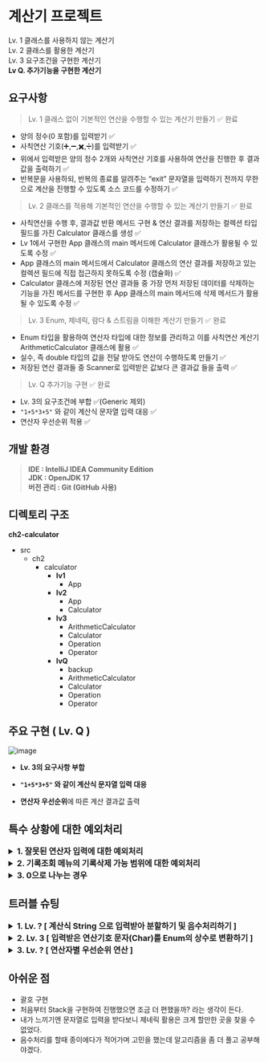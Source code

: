 # 계산기 프로젝트

Lv. 1 클래스를 사용하지 않는 계산기  
Lv. 2  클래스를 활용한 계산기  
Lv. 3  요구조건을 구현한 계산기  
**Lv Q. 추가기능을 구현한 계산기**

## 요구사항

> Lv. 1 클래스 없이 기본적인 연산을 수행할 수 있는 계산기 만들기  ✅ 완료  
- 양의 정수(0 포함)를 입력받기 ✅
- 사칙연산 기호(➕,➖,✖️,➗)를 입력받기 ✅
- 위에서 입력받은 양의 정수 2개와 사칙연산 기호를 사용하여 연산을 진행한 후 결과값을 출력하기 ✅
- 반복문을 사용하되, 반복의 종료를 알려주는 “exit” 문자열을 입력하기 전까지 무한으로 계산을 진행할 수 있도록 소스 코드를 수정하기 ✅
  
> Lv. 2  클래스를 적용해 기본적인 연산을 수행할 수 있는 계산기 만들기  ✅ 완료  
- 사칙연산을 수행 후, 결과값 반환 메서드 구현 & 연산 결과를 저장하는 컬렉션 타입 필드를 가진 Calculator 클래스를 생성 ✅
- Lv 1에서 구현한 App 클래스의 main 메서드에 Calculator 클래스가 활용될 수 있도록 수정 ✅
- App 클래스의 main 메서드에서 Calculator 클래스의 연산 결과를 저장하고 있는 컬렉션 필드에 직접 접근하지 못하도록 수정 (캡슐화) ✅
- Calculator 클래스에 저장된 연산 결과들 중 가장 먼저 저장된 데이터를 삭제하는 기능을 가진 메서드를 구현한 후 App 클래스의 main 메서드에 삭제 메서드가 활용될 수 있도록 수정 ✅

> Lv. 3  Enum, 제네릭, 람다 & 스트림을 이해한 계산기 만들기  ✅ 완료  
- Enum 타입을 활용하여 연산자 타입에 대한 정보를 관리하고 이를 사칙연산 계산기 ArithmeticCalculator 클래스에 활용 ✅
- 실수, 즉 double 타입의 값을 전달 받아도 연산이 수행하도록 만들기 ✅
- 저장된 연산 결과들 중 Scanner로 입력받은 값보다 큰 결과값 들을 출력 ✅

> Lv. Q  추가기능 구현 ✅ 완료
- Lv. 3의 요구조건에 부합 ✅(Generic 제외)
- `"1+5*3+5"` 와 같이 계산식 문자열 입력 대응 ✅
- 연산자 우선순위 적용 ✅


## 개발 환경
>**IDE : IntelliJ IDEA Community Edition**  
>**JDK : OpenJDK 17**  
>**버전 관리 : Git (GitHub 사용)**

## 디렉토리 구조

**ch2-calculator**
- src
    - ch2
        - calculator
            - **lv1**
                - App
            - **lv2**
                - App
                - Calculator
            - **lv3**
                - ArithmeticCalculator
                - Calculator
                - Operation
                - Operator
            - **lvQ**
                - backup
                - ArithmeticCalculator
                - Calculator
                - Operation
                - Operator

## 주요 구현 ( Lv. Q )

![image](https://private-user-images.githubusercontent.com/108026905/419791319-1b474e81-acf2-441b-b344-0914b14decb9.png?jwt=eyJhbGciOiJIUzI1NiIsInR5cCI6IkpXVCJ9.eyJpc3MiOiJnaXRodWIuY29tIiwiYXVkIjoicmF3LmdpdGh1YnVzZXJjb250ZW50LmNvbSIsImtleSI6ImtleTUiLCJleHAiOjE3NDEyNDU3NDksIm5iZiI6MTc0MTI0NTQ0OSwicGF0aCI6Ii8xMDgwMjY5MDUvNDE5NzkxMzE5LTFiNDc0ZTgxLWFjZjItNDQxYi1iMzQ0LTA5MTRiMTRkZWNiOS5wbmc_WC1BbXotQWxnb3JpdGhtPUFXUzQtSE1BQy1TSEEyNTYmWC1BbXotQ3JlZGVudGlhbD1BS0lBVkNPRFlMU0E1M1BRSzRaQSUyRjIwMjUwMzA2JTJGdXMtZWFzdC0xJTJGczMlMkZhd3M0X3JlcXVlc3QmWC1BbXotRGF0ZT0yMDI1MDMwNlQwNzE3MjlaJlgtQW16LUV4cGlyZXM9MzAwJlgtQW16LVNpZ25hdHVyZT03ZDM2MzY0YjQ1YzA2NjYwNmYwMDhhNGM5OTlhN2ZlNWQ0ZDg4N2U1MmRkMDVhYjc3MzdjMThlMDM0OTkzYjEzJlgtQW16LVNpZ25lZEhlYWRlcnM9aG9zdCJ9.Io6gFJaTZEvTAcRIM8G3f3Dgyj3IruHh1EYG11QsiBI)


- **Lv. 3의 요구사항 부합**  

- **`"1+5*3+5"` 와 같이 계산식 문자열 입력 대응**  

- **연산자 우선순위**에 따른 계산 결과값 출력



## 특수 상황에 대한 예외처리

<details>


<summary style="font-size: 16px;">
<strong> 1. 잘못된 연산자 입력에 대한 예외처리</strong>
</summary>


`MyOperator` Enum에서 사용자의 잘못된 연산자(예: `@`, `#`, `$`) 입력에   `IllegalArgumentException`을 발생  
→ `MyOperator.getOperator()` 메서드는 연산자에 해당하는 값을 찾을 수 없으면 예외처리

```java
public static MyOperator getOperator(char operatorChar) {     
    return Arrays.stream(values())     //MyOperator에 정의된 모든 값 = value(), 배열을 스트림으로 변환 = stream()
        .filter(check -> check.operationChar == operatorChar)  //MyOperator에 정의된 연산자와 입력받은 operatorChar를 비교
        .findFirst()                            // 필터링을 거친 스트림에서 첫 번째 요소를 반환
        .orElseThrow(() -> new IllegalArgumentException("잘못된 연산자 : " + operatorChar));    //값을 찾을 수 없는경우
}
```

`ArithmeticCalculator` 클래스에서는 try-catch문을 이용해 오류 문구 및 잘못된 연산자 안내

```java
try {
  double result = myCalculator.Calculate(input);
  System.out.println("결과값 : " + result);
  }
  catch (Exception e) {
    System.out.println(e);
    }
```

</details>

<details>

<summary style="font-size: 16px;">
<strong>2. 기록조회 메뉴의 기록삭제 가능 범위에 대한 예외처리</strong>
</summary>

사용자가 특정 계산이력을 삭제할 때, 잘못된 인덱스를 입력하는 경우에 대한 예외처리  
1. 숫자로 기록을 지정하지 않은 경우  
2. 저장된 범위를 벗어나는 경우
3. 그 외의 예외사항


`setHisory` 메소드, 
```java
public void setHistory(int idx) {
  if (idx > calHistory.size()) {
    System.out.println("저장된 범위를 벗어났습니다.");
    }
  else {
    try {
      calHistory.remove(idx);
      System.out.println(idx + " 번째 계산이 삭제되었습니다.");
      } catch (Exception e) {
        System.out.println("오류발생 내용 : " + e);
        }
      }
}
```

```java
if(inputAnswer.toUpperCase().equals("Y")) {   //대소문자 구분을 위한 toUpperCase
  System.out.println("몇번째 기록을 삭제하시겠습니까?");
  try {
    inChoiceNum = scanner.nextInt();
    scanner.nextLine();
    myCalculator.setHistory(inChoiceNum);
    }catch (NumberFormatException e) {    //숫자가 아닌경우
      System.out.println("잘못된 입력입니다. 숫자를 입력해주세요.");
      continue;
    }catch (Exception e) {    //그 외 (-1 입력 등..)
      System.out.println("잘못된 입력입니다." + e);
      continue;
    }
  }
```

### 3. 계산식의 마지막 숫자 처리
사용자의 입력을 처리하는 `Calculate` 메소드에서 `"1+1+1"` 을 입력받은 경우 마지막 숫자 1은 `numList` 에 추가되지 않기 때문에 `stringBuilder`의 길이를 확인하고, 마지막 값을 `numList`에 추가

```java
for (int i = 0; i < input.length(); i++) {
  char inputChar = input.charAt(i);
  
  if (Character.isDigit(inputChar) || inputChar == '.') // input의 i번째 문자가 숫자인 경우
  {
    stringBuilder.append(inputChar);
  }
  else                                                  // 그 외의 경우(연산기호)
  {
    numList.add(Double.parseDouble(stringBuilder.toString()));
    stringBuilder.setLength(0);
    operList.add(MyOperator.getOperator(inputChar));
  }
}
```

```java
if (stringBuilder.length() > 0)     
{
  //stringBuilder가 비어있지 않은 경우(마지막 숫자) → numList에 추가
  numList.add(Double.parseDouble(stringBuilder.toString()));
}
```

</details>

<details>

<summary style="font-size: 16px;">
<strong>3. 0으로 나누는 경우</strong>
</summary>

`Enum`인 `MyOperator`에서 `DIVISION` 연산에서 0으로 나누는 경우 `ArithmeticException` 오류발생
`ArithmeticCalculator` 클래스에서 해당 오류내용을 출력 및 예외처리

```java
//MyOperator(Enum)
PLUS('+', (a, b) -> a + b),
MINUS('-', (a, b) -> a - b),
TIMES('*', (a, b) -> a * b),
DIVISION('/', (a, b) -> {
    if (b == 0) throw new ArithmeticException("0으로 나눌 수 없습니다.");
    return a / b;
});
```

```java
// ArithmeticCalculator 클래스의 계산식을 입력받는 부분
System.out.println("계산식을 입력하세요.");
String input = scanner.nextLine();
try {
  double result = myCalculator.Calculate(input);
  System.out.println("결과값 : " + result);
} catch (Exception e) {
  System.out.println(e);
}
```

</details>

## 트러블 슈팅


<details>

<summary style="font-size: 16px;">
<strong>1. Lv. ? [ 계산식 String 으로 입력받아 분할하기 및 음수처리하기 ]</strong>
</summary>

기존에는 첫번째 숫자`num1`, 연산기호`operator`, 두번째 숫자`num2` 를 입력받아 간단하게 처리할 수 있었지만 여러 수식이 입력되는 경우 이를 분할하여 처리하는 기능을 구현하고자 했습니다.

기존 저장방식  
`inNumFirst` 숫자1  
`inNumSecond` 숫자2  
`inCalOperator` 연산자


1. 사용자의 `"1+2*3+5"` 같은 입력 형태를 숫자와 연산자로 분리하는 기능 필요  

> 숫자를 저장하는 List<Double> numList  
> 연산자를 저장하는 List<MyOperator> operList  
각각 숫자와 연산자를 분리하여 저장, 연산처리

```java
StringBuilder stringBuilder = new StringBuilder();
List<Double> numList = new ArrayList<>();   //숫자 저장
List<MyOperator> operList = new ArrayList<>();  //연산자 저장

for (int i = 0; i < input.length(); i++) {
  char inputChar = input.charAt(i);
  
  if (Character.isDigit(inputChar) || inputChar == '.') // 숫자인경우 (소수점포함)
  {
    stringBuilder.append(inputChar);
  }
  else    //연산자인 경우 numList에 추가 후 stringBuilder 초기화
  {
    numList.add(Double.parseDouble(stringBuilder.toString()));
    stringBuilder.setLength(0);
    operList.add(MyOperator.getOperator(inputChar));
  }
}

if (stringBuilder.length() > 0)     // 마지막 숫자 처리 필요
{
    numList.add(Double.parseDouble(stringBuilder.toString()));
}
```

위와 같은 코드에서는 "1+2*3+5"와 같은 수식은 제대로 처리가 되었지만, 음수를 포함한 수식은 오류가 발생했습니다.

"-5+2"와 같은 입력, "2*-5"와 같은 입력의 경우를 위해 numList에 음수를 추가하는 조건이 필요했습니다. 

1. "-5+2"와 같은 입력에서 -5 의 -를 연산자로 인식하여 음수로 처리하지 않고 operList에 추가되어 오류 발생  
> 현재 문자가 숫자인 경우와 연산자인 경우를 구분할 수 있는 `boolean isNumberOrOperator` 변수 이용  
> `-` 연산자가 입력된 경우 `isNumberOrOperator` 값이 true일때만 음수로 처리  
> 처음 입력되는 문자는 반드시 숫자이므로  `isNumberOrOperator` 를 true로 초기화

```java
// 현재 입력된 문자가 숫자(음수)인지 연산자인지 체크함, 처음 문자는 반드시 숫자이기 때문에 true로 초기화
boolean isNumberOrOperator = true;

for (int i = 0; i < input.length(); i++) {
    char inputChar = input.charAt(i);

    // 입력된 값이 숫자 또는 소수점인 경우
    if (Character.isDigit(inputChar) || inputChar == '.') {
        stringBuilder.append(inputChar);
        isNumberOrOperator = false;
    }
    // 입력된 값이 '-' 연산자이며 숫자가 오는 순서인 경우 ( 음수로 저장 되어야 하는 경우, 스트링빌더에 - append )
    else if (inputChar == '-' && isNumberOrOperator) {
        stringBuilder.append(inputChar);
    }
    // 연산자가 입력된 경우
    else {
        if (stringBuilder.length() > 0) {   //numList에 add 후 초기화
            numList.add(Double.parseDouble(stringBuilder.toString()));
            stringBuilder.setLength(0);
        }

        operList.add(MyOperator.getOperator(inputChar));
        isNumberOrOperator = true;  // 연산자가 온 후 숫자가 와야하니 true
    }
}

// 마지막 숫자 처리 필요
if (stringBuilder.length() > 0) {
    numList.add(Double.parseDouble(stringBuilder.toString()));
}
```
`boolean`타입의 `isNumberOrOperator` 변수를 이용해 다음에 입력되는 문자를 숫자 혹은 연산자로 나누어 진행할 수 있었습니다.

if문 `(Character.isDigit(inputChar) || inputChar == '.')`  
- 현재 문자가 숫자 또는 소수점인 경우 stringBuilder에 해당 문자를 추가
- `isNumberOrOperator`를 `false`로 변경하여 계속해서 숫자를 추가

else if문 `(inputChar == '-' && isNumberOrOperator)`
- `-`가 입력되고, 그 전에 연산자가 나오거나 수식의 첫 번째 값일 경우 음수처리

else문  
- 숫자와 연산자가 처리될 때 호출  
- 연산자 뒤에 오는 숫자는 문자열을 `numList`에 추가하고 `StringBuilder`를 초기화  
- 연산자는 `operList`에 저장  
- `isNumberOrOperator`를 true로 변경 다음에 올 문자를 숫자로 변경

예시  
`-5.2+3`을 입력한 경우  
 `-5.2 → numList: [-5.2], operList: []`  
 `+ → numList: [-5.2], operList: [PLUS]`  
 `3 → numList: [-5.2, 3.0], operList: [PLUS]` 결과값 : -2.2  

`-7.2-2`을 입력한 경우  
`-7.2 → numList: [-7.2], operList: []`  
`- → numList: [-7.2], operList: [MINUS]`  
`2 → numList: [-7.2, 2.0], operList: [MINUS]` 결과값 : -9.2  

`5+5*-3`을 입력한 경우  
`5 → numList: [5.0], operList: []`  
`+ → numList: [5.0], operList: [PLUS]`  
`5 → numList: [5.0, 5.0], operList: [PLUS]`  
`* → numList: [5.0, 5.0], operList: [PLUS ,TIMES]`  
`-3 → numList: [5.0, 5.0, -3.0], operList: [PLUS ,TIMES]` 결과값 : -10.0   

이로써 문자열 입력데이터 분할 및 음수처리를 완료하였습니다.

</details>


<details>

<summary style="font-size: 16px;">
<strong>2. Lv. 3 [ 입력받은 연산기호 문자(Char)를 Enum의 상수로 변환하기 ]</strong>
</summary>


연산자별 우선순위를 적용한 사칙연산을 효과적으로 처리하기 위해 Enum을 사용했습니다.

기존 Lv.2에 해당하는 클래스를 이용한 계산기 도전과제에서는 `switch`문을 이용한 연산을 진행했었기에 `Enum`을 만들고, 람다식을 활용하여 연산을 진행하도록 수정했습니다.

Enum을 활용한 코드를 작성 후 실행했으나, 계산 도중 `Enum`에서 해당하는 연산을 찾을 수 없는 오류가 발생했습니다.

1. 입력받은 연산 기호( + , - , * , / )그대로 `Enum`을 사용
   - `Enum`의 상수로 변환하는 과정이 없음
2. 연산자가 `char`로 저장되어 `Enum`에서 해당하는 연산자를 찾을 수 없음

기존에는 입력받은 연산기호를 `char`로 저장하여 `switch`문으로 계산하다보니 `Enum`을 제대로 활용할 수 없었습니다.

`Enum`에 적절한 상수로 변환해주는 과정이 필요하다는걸 알고 연산기호를 적절한 `Enum`의 상수로 변환해주는 과정을 추가했습니다.

```java
//Class를 활용한 계산기의 Calculator 클래스
switch (operator) {
  case '+':
    result = firstNum + secondNum;
    break;
  case '-':
    result = firstNum - secondNum;
    break;
  case '*':
    result = firstNum * secondNum;
    break;
  case '/':
    if (secondNum == 0) {
    System.out.println("분모가 0입니다.");
    break;
    }
    result = firstNum / secondNum;
    break;
  default:
    System.out.println("잘못된 연산자입니다.");
    result = firstNum / secondNum;
    break;
}
```

하지만 입력받은 연산자를 `Enum` 에서 변환하는것이 아닌 계산과 관련된 `Calculate` 클래스에서 처리하는것이 부적절하다 판단하여 후에 추가기능을 구현한 계산기에서는 다음과 같이 변경합니다.

```java
// Lv. ? 추가기능을 구현한 계산기
public static MyOperator getOperator(char operatorChar) {
  return Arrays.stream(values())
              .filter(check -> check.operationChar == operatorChar)
              .findFirst()
              .orElseThrow(() -> new IllegalArgumentException("잘못된 연산자 : " + operatorChar));
}
```

`Enum` 내부에 `getOperator` 메소드를 작성해 계산 처리 과정 중 `operList`에 연산자를 저장할 때 `getOperator()`를 통해 변환 후 operList에 저장 후 `Enum`을 사용하도록 수정했습니다.

</details>


<details>

<summary style="font-size: 16px;">
<strong>3. Lv. ? [ 연산자별 우선순위 연산 ]</strong>
</summary>


문자열이 입력됨에 따라 입력값을 순서대로 연산하는게 아닌 우선순위가 필요했습니다.

`1+1*2` 를 입력하는 경우 3의 결과가 나와야하는데, 우선순위를 정하지 않아 4가 출력되고 있었습니다.

우선순위에 따른 연산은 Lv. 3에서 작성한 코드가 없기때문에 새로 작성해야 했습니다.

이 사항은 `Enum` 에서 `highPriority()` 메서드를 통해 TIMES, DIVISION 연산이 높은 우선순위를 가지는지 `true` , `false` 를 리턴하여 순서에 맞게 진행되도록 작성했습니다.

```java
public boolean highPriority() {
  return this == TIMES || this == DIVISION; //TIMES, DIVISION 연산인 경우 return true
  }
```

```java
// 우선순위 연산 먼저 처리
for (int i = 0; i < operList.size(); i++) {
  if (operList.get(i).highPriority()) { //우선순위 결과가 true인 경우 실행
    double result = operList.get(i).doCalculator(numList.get(i), numList.get(i + 1));
    numList.remove(i + 1);  //i, i+1 연산 후 numList의 i+1 삭제
    numList.set(i, result); //i 번째에 결과값 설정
    operList.remove(i);     //operList의 i 번째도 계산완료에 따른 삭제
    i--;  //List를 remove 하기 때문에 List 전체 크기가 줄어듦에 따라 i--
    }
}

// 남은 +, - 계산
double result = numList.get(0);
for (int i = 0; i < operList.size(); i++) {
    result = operList.get(i).doCalculator(result, numList.get(i + 1));
}
```
작성된 코드로 `*` , `/` 연산을 먼저 실행한 후 `+` , `-` 연산을 진행할 수 있게 되었습니다.
</details>

## 아쉬운 점

- 괄호 구현
- 처음부터 Stack을 구현하여 진행했으면 조금 더 편했을까? 라는 생각이 든다.
- 내가 느끼기엔 문자열로 입력을 받다보니 제네릭 활용은 크게 할만한 곳을 찾을 수 없었다.
- 음수처리를 할때 종이에다가 적어가며 고민을 했는데 알고리즘을 좀 더 풀고 공부해야겠다.

